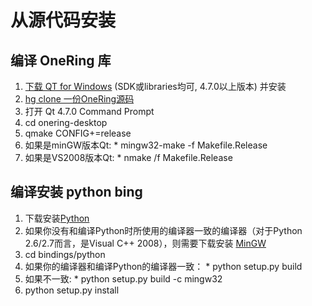 # 从源代码安装 #

## 编译 OneRing 库 ##
  1. [下载 QT for Windows](http://qt.nokia.com/downloads) (SDK或libraries均可, 4.7.0以上版本) 并安装
  1. [hg clone 一份OneRing源码](http://code.google.com/p/onering-desktop/source/checkout)
  1. 打开 Qt 4.7.0 Command Prompt
  1. cd onering-desktop
  1. qmake CONFIG+=release
  1. 如果是minGW版本Qt:
    * mingw32-make -f Makefile.Release
  1. 如果是VS2008版本Qt:
    * nmake /f Makefile.Release

## 编译安装 python bing ##
  1. 下载安装[Python](http://www.python.org/)
  1. 如果你没有和编译Python时所使用的编译器一致的编译器（对于Python 2.6/2.7而言，是Visual C++ 2008），则需要下载安装 [MinGW](http://www.mingw.org)
  1. cd bindings/python
  1. 如果你的编译器和编译Python的编译器一致：
    * python setup.py build
  1. 如果不一致:
    * python setup.py build -c mingw32
  1. python setup.py install